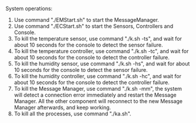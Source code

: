 System operations:

1. Use command "./EMStart.sh" to start the MessageManager.
2. Use command "./ECStart.sh" to start the Sensors, Controllers and Console.
3. To kill the temperature sensor, use command "./k.sh -ts",
    and wait for about 10 seconds for the console to detect the sensor failure.
4. To kill the temperature controller, use command "./k.sh -tc",
    and wait for about 10 seconds for the console to detect the controller failure.
5. To kill the humidity sensor, use command "./k.sh -hs",
    and wait for about 10 seconds for the console to detect the sensor failure.
6. To kill the humidity controller, use command "./k.sh -hc",
    and wait for about 10 seconds for the console to detect the controller failure.
7. To kill the Message Manager, use command "./k.sh -mm",
    the system will detect a connection error immediately and restart the Message Manager.
    All the other component will reconnect to the new Message Manager afterwards, and keep working.
8. To kill all the processes, use command "./ka.sh".

